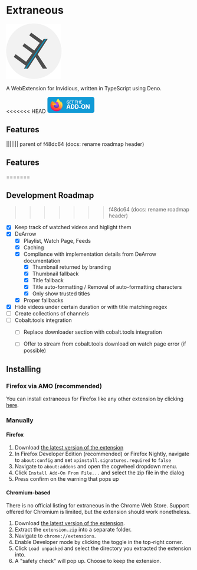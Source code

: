 # Extraneous
<img src="https://raw.githubusercontent.com/sysrqmagician/extraneous/refs/heads/main/assets/logo.png" width="150" />

A WebExtension for Invidious, written in TypeScript using Deno.

<<<<<<< HEAD
[![Get the Add-On for Firefox](https://raw.githubusercontent.com/sysrqmagician/extraneous/refs/heads/main/assets/get-the-addon-small.webp)](https://addons.mozilla.org/en-US/firefox/addon/extraneous/)
## Features
||||||| parent of f48dc64 (docs: rename roadmap header)
## Features
=======
## Development Roadmap
>>>>>>> f48dc64 (docs: rename roadmap header)
- [x] Keep track of watched videos and higlight them
- [x] DeArrow
  - [x] Playlist, Watch Page, Feeds
  - [x] Caching
  - [x] Compliance with implementation details from DeArrow documentation
    - [x] Thumbnail returned by branding
    - [x] Thumbnail fallback
    - [x] Title fallback
    - [x] Title auto-formatting / Removal of auto-formatting characters
    - [x] Only show trusted titles
  - [x] Proper fallbacks
- [x] Hide videos under certain duration or with title matching regex
- [ ] Create collections of channels
- [ ] Cobalt.tools integration
  - [ ] Replace downloader section with cobalt.tools integration
  - [ ] Offer to stream from cobalt.tools download on watch page error (if possible)


## Installing
### Firefox via AMO (recommended)
You can install extraneous for Firefox like any other extension by clicking [here](https://addons.mozilla.org/en-US/firefox/addon/extraneous/).

### Manually
#### Firefox
1. Download [the latest version of the extension](https://github.com/sysrqmagician/extraneous/releases/latest/download/extension.zip)
2. In Firefox Developer Edition (recommended) or Firefox Nightly, navigate to ``about:config`` and set ``xpinstall.signatures.required`` to ``false``
3. Navigate to ``about:addons`` and open the cogwheel dropdown menu.
4. Click ``Install Add-On From File...`` and select the zip file in the dialog
5. Press confirm on the warning that pops up

#### Chromium-based
There is no official listing for extraneous in the Chrome Web Store. Support offered for Chromium is limited, but the extension should work nonetheless.

1. Download [the latest version of the extension](https://github.com/sysrqmagician/extraneous/releases/latest/download/extension.zip).
2. Extract the ``extension.zip`` into a separate folder.
3. Navigate to ``chrome://extensions``.
4. Enable Developer mode by clicking the toggle in the top-right corner.
5. Click ``Load unpacked`` and select the directory you extracted the extension into.
6. A "safety check" will pop up. Choose to keep the extension.
